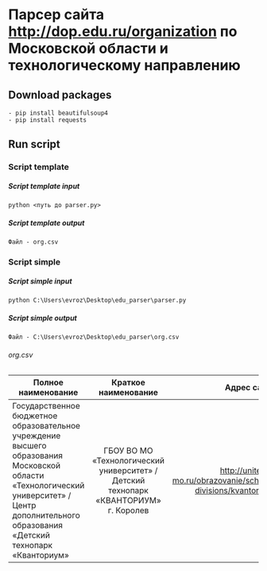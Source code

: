 # Парсер сайта http://dop.edu.ru/organization по Московской области и технологическому направлению
## Download packages
```
- pip install beautifulsoup4
- pip install requests
```
## Run script
### Script template
##### Script template input
```
python <путь до parser.py>
```
##### Script template output
```
Файл - org.csv
```

### Script simple
##### Script simple input
```
python C:\Users\evroz\Desktop\edu_parser\parser.py
```
##### Script simple output
```
Файл - C:\Users\evroz\Desktop\edu_parser\org.csv
```
###### org.csv
| Полное наименование| Краткое наименование | Адрес сайта |
| ------------------ |:--------------------:| -----------:|
| Государственное бюджетное образовательное учреждение высшего образования Московской области «Технологический университет» / Центр дополнительного образования «Детский технопарк «Кванториум»    | ГБОУ ВО МО «Технологический университет» / Детский технопарк «КВАНТОРИУМ» г. Королев    | http://unitech-mo.ru/obrazovanie/school-divisions/kvantorium/ |
